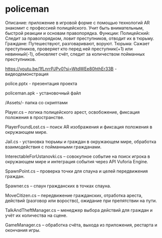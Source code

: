 # policeman
Описание: приложение в игровой форме c помощью технологий AR знакомит с профессией полицейского. Учит быть внимательным, быстрой реакции и основам правопорядка.
Функции: 
Полицейский: Следит за правопорядком, ловит преступников, отводит их в тюрьму.
Граждане: Путешествуют, разговаривают, воруют. 
Тюрьма: Сажает преступников, проверяет кто перед ней преступник(+1) или невинный(-1), обновляет счёт, следит за количеством пойманных преступников.

https://youtu.be/1fLnrrPJPv0?si=WtdWEe80hthEr33B - видеодемонстрация

police.pptx - презентация проекта

policeman.apk - установочный файл

/Assets/- папка со скриптами

Player.cs – логика полицейского арест, освобожение, фиксация положения в пространстве.

PlayerFoundLost.cs – поиск AR изображения и фиксация положения в окружающем мире.

Jail.cs -  установка тюрьмы и граждан в окружающем мире, обработка взаимодействия с пойманными гражданами.

InterectableForUstanovki.cs – совокупное событие на поиск игрока  в окружающем мире и интеграция события через API Vuforia Engine.

SpawnPoint.cs – проверка точки  для спауна  и целей передвижения граждан.

Spawner.cs – спаун гражданских в точках спауна.

MoveCitizen.cs – передвижение гражданских, отработка ареста, действий (разговор или вороство), ожидание при препятствии на пути.

TalkAndTheftManager.cs – менеджер выбора действий для граждан и учёт их количества на сцене.

GameManager.cs – обработка счёта, выхода из приложения, рестарта и окончания игры.





